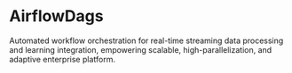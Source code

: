 # AirflowDags
Automated workflow orchestration for real-time streaming data processing and learning integration, empowering scalable, high-parallelization, and adaptive enterprise platform.
